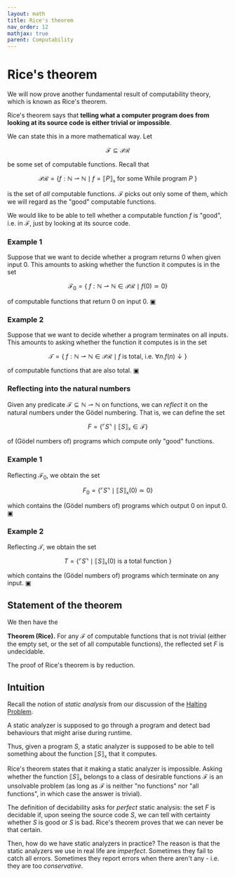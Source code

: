 ```yaml
---
layout: math
title: Rice's theorem
nav_order: 12
mathjax: true
parent: Computability
---
```


# Rice's theorem

We will now prove another fundamental result of computability theory, which
is known as Rice's theorem.

Rice's theorem says that **telling what a computer program does from looking
at its source code is either trivial or impossible**.

We can state this in a more mathematical way. Let 

$$
\mathcal{F} \subseteq \mathcal{PR}
$$

be some set of computable functions. Recall that

$$
  \mathcal{PR} = \{ f : \mathbb{N} ⇀ \mathbb{N} \mid \text{$f = ⟦ P ⟧_{\texttt{x}}$ for some While program $P$ } \}
$$

is the set of _all_ computable functions. $\mathcal{F}$ picks out only some of
them, which we will regard as the "good" computable functions.

We would like to be able to tell whether a computable function $f$ is "good",
i.e. in $\mathcal{F}$, just by looking at its source code. 

### Example 1

Suppose that we want to decide whether a program returns $0$ when
given input $0$. This amounts to asking whether the function it computes is
in the set

$$
  \mathcal{F}_0 = \{\ f : \mathbb{N} ⇀ \mathbb{N} \in \mathcal{PR} \mid f(0) \simeq 0 \}
$$

of computable functions that return $0$ on input $0$. ▣

### Example 2

Suppose that we want to decide whether a program terminates on all
inputs. This amounts to asking whether the function it computes is in the set

$$
  \mathcal{T} = \{\ f : \mathbb{N} ⇀ \mathbb{N} \in \mathcal{PR} \mid \text{$f$ is total, i.e. } \forall n. f(n) \downarrow \}
$$

of computable functions that are also total. ▣

### Reflecting into the natural numbers

Given any predicate $\mathcal{F} \subseteq \mathbb{N} ⇀ \mathbb{N}$ on
functions, we can _reflect_ it on the natural numbers under the Gödel numbering.
That is, we can define the set

$$
  F = \{ \ulcorner S \urcorner \mid ⟦ S ⟧_\texttt{x} \in \mathcal{F} \}
$$

of (Gödel numbers of) programs which compute only "good" functions.

### Example 1

Reflecting $\mathcal{F}_0$, we obtain the set

$$
  F_0 = \{ \ulcorner S \urcorner \mid ⟦ S ⟧_\texttt{x}(0) \simeq 0 \}
$$

which contains the (Gödel numbers of) programs which output $0$ on input $0$. ▣

### Example 2

Reflecting $\mathcal{T}$, we obtain the set

$$
  T = \{ \ulcorner S \urcorner \mid ⟦ S ⟧_\texttt{x}(0) \text{ is a total function } \}
$$

which contains the (Gödel numbers of) programs which terminate on any input. ▣

## Statement of the theorem

We then have the

**Theorem (Rice).** For any $\mathcal{F}$ of computable functions that is not
trivial (either the empty set, or the set of all computable functions), the
reflected set $F$ is undecidable.

The proof of Rice's theorem is by reduction.

## Intuition

Recall the notion of _static analysis_ from our discussion of the [Halting
Problem](https://uob-coms20007.github.io/reference/computability/halting.html#the-halting-problem).

A static analyzer is supposed to go through a program and detect bad
behaviours that might arise during runtime.

Thus, given a program $S$, a static analyzer is supposed to be able to tell
something about the function $⟦ S ⟧_\texttt{x}$ that it computes.

Rice's theorem states that it making a static analyzer is impossible. Asking
whether the function $⟦ S ⟧_\texttt{x}$ belongs to a class of desirable
functions $\mathcal{F}$ is an unsolvable problem (as long as $\mathcal{F}$ is
neither "no functions" nor "all functions", in which case the answer is
trivial).

The definition of decidability asks for _perfect_ static analysis: the set
$F$ is decidable if, upon seeing the source code $S$, we can tell with
certainty whether $S$ is good or $S$ is bad. Rice's theorem proves that we can never be that certain.

Then, how do we have static analyzers in practice? The reason is that the
static analyzers we use in real life are _imperfect_. Sometimes they fail to
catch all errors. Sometimes they report errors when there aren't any - i.e.
they are too _conservative_.